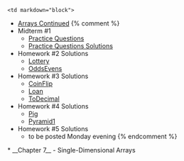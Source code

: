 	<td markdown="block">
* [Arrays Continued](slides/10/arrays-continued.html)
{% comment %}
* Midterm #1
	* [Practice Questions](resources/handouts/midterm_1/midterm_1_practice.pdf)
	* [Practice Questions Solutions](resources/handouts/midterm_1/midterm_1_practice_solutions.pdf)
* Homework #2 Solutions
	* [Lottery](resources/code/hw02-solutions/Lottery.java)
	* [OddsEvens](resources/code/hw02-solutions/OddsEvens.java)
* Homework #3 Solutions
	* [CoinFlip](resources/code/hw03-solutions/CoinFlip.java)
	* [Loan](resources/code/hw03-solutions/Loan.java)
	* [ToDecimal](resources/code/hw03-solutions/ToDecimal.java)
* Homework #4 Solutions
	* [Pig](resources/code/hw04-solutions/Pig.java)
	* [Pyramid1](resources/code/hw04-solutions/Pyramid1.java)
* Homework #5 Solutions
	* to be posted Monday evening
{% endcomment %}
</td>
	<td markdown="block">
* __Chapter 7__ - Single-Dimensional Arrays
</td>
	<td markdown="block">
</td>
